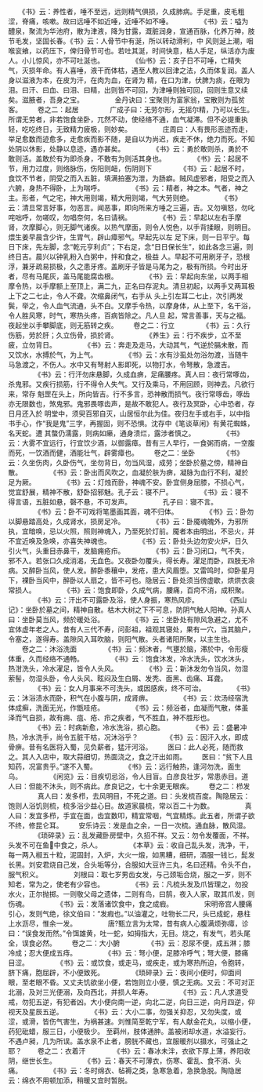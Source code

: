 <!-- { "loadSidebar": true } -->
　　《书》云：养性者，唾不至远，远则精气俱损，久成肺病。手足重，皮毛粗涩，脊痛，咳嗽。故曰远唾不如近唾，近唾不如不唾。
　　
　　《书》云：嗌为醴泉，聚流为华池府，散为津液，降为甘露，溉脏润身，宣通百脉，化养万神，肢节毛发，坚固长春。《书》云：人骨节中有涎，所以转动滑利，中 风则涎上潮，咽喉衮飨，以药压下，俾归骨节可也。若吐其涎，时间快意，枯人手足，纵活亦为废人。小儿惊风，亦不可吐涎也。
　　
　　《仙书》云：亥子日不可唾，亡精失气，灭损年命。有人喜唾，液干而体枯，遇至人教以回津之法，久而体复润。盖人身以滋液为本，在皮为汗，在肉为血，在肾为 精，在口为津，伏脾为痰，在眼为泪。曰汗、曰血、曰泪、曰精，出则皆不可回，为津唾则独可回，回则生意又续矣。滋腋者，吾身之宝。
　　
　　金丹诀曰：宝聚则为富家翁，宝散则为孤贫客。
　　卷之二：起居
　　
　　广成子曰：无劳尔形，无摇尔精，乃可以长生。所谓无劳者，非若饱食坐卧，兀然不动，使经络不通，血气凝滞。但不必提重执轻，吃吃终日，无致精力疲极，则妙矣。
　　
　　庄周曰：人有畏形恶迹而走，举足愈数而迹愈多，走愈疾而影不随，是自以为尚迟，疾走不休，绝力而死。不知处阴以休影，处静以息迹，遇亦甚矣。
　　
　　《书》云：勇於敢则杀，勇於不敢则活。盖敢於有为即杀身，不敢有为则活其身也。
　　
　　《书》云：起居不节，用力过度，则络脉伤，伤阳则衄，伤阴则下
　　
　　《书》云：起居不时，食饮不节者，阴受之而入五脏，填满拍塞为泄，为肠癖。贼风虚邪者，阳受之而入六腑，身热不得卧，上为喘呼。
　　
　　《书》云：精者，神之本。气者，神之主。形者，气之宅，神大用则竭，精大用则竭，气大劳则绝。
　　
　　《书》云：清旦常言好事，勿恶言。闻恶事，即向所来方唾之三遍，吉。又勿嗔怒，勿叱咤咄呼，勿嗟叹，勿唱奈何，名曰请祸。
　　
　　《书》云：早起以左右手摩肾，次摩脚心，则无脚气诸疾。以热气摩面，则令人悦色，以手背揉眼，则明目。煨生姜早晨含少许，生胃气，辟山瘴邪气。早起先以左 足下床，则一日平宁。每日下床，先左脚，念“乾元亨利贞”；下右足，念“日日保长生”，如此各念三遍，则终日吉。晨兴以钟乳粉入白粥中，拌和食之，极益 人。早起不可用刷牙子，恐根浮，兼牙疏易损极，久之患牙疼。盖刷牙子皆是马尾为之，极有所损。今时出牙者，尽有马尾灰，盖马尾能腐齿根。
　　
　　《书》云：早起向东坐，以两手相摩令热，以手摩额上至顶上，满二九，正名曰存泥丸。清旦初起，以两手又两耳极上下之二七止，令人不聋。次缩鼻闭气，右手从 头上引左耳二七止，次引两发鬓，举之，令人血气流通，头不白。又摩手令热，以摩身体，从上至下，名干浴，令人胜风寒，时气，寒热头疼，百病皆除之。凡人旦 起，常言善事，天与之福。夜起坐以手攀脚底，则无筋转之疾。
　　卷之二：行立
　　
　　《书》云：久行伤筋，劳於肝；久立伤骨，损於肾。
　　
　　《养生》云：行不疾步，立不至疲，立勿背日。
　　
　　《书》云：奔走及走马，大动其气，气逆於膈未散，而又饮水，水搏於气，为上气。
　　
　　《书》云：水有沙虱处勿浴勿渡，当随牛马急渡之，不伤人。水中又有弩射人影即死，以物打水，令弩散，急渡吉。
　　
　　《书》云：行汗勿床悬脚，久成血痹，足痛腰疼。真人曰：夜行常啄齿，杀鬼邪。又疾行损筋，行不得令人失气。又行及乘马，不用回顾，则神去。凡欲行来，常存 魁罡在头上，所向皆吉。行不多言，恐神散而损气。夜行常啄齿，啄齿亦无限数也，煞鬼邪。鬼邪畏啄齿声，是故不敢犯人。夜行及冥卧，心中恐者，存日月还入於 明堂中，须臾百邪自灭，山居恒尔此为佳。夜归左手或右手，以中指书手心，作“我是鬼”三字，再握固，则不恐惧。沈存中《笔谈草闲》有黄花蜘蛛，名天蛇。遭 其螫仍濡露，则病如癞，通身溃烂，露涉者慎之。
　　
　　《书》云：大雾不宜远行，行宜饮少酒，以御露瘴。昔有三人早行，一食粥而病，一空腹而死，一饮酒而健，酒能壮气，辟雾瘴也。
　　卷之二：坐卧
　　
　　《书》云：久坐伤肉，久卧伤气，坐勿背日，勿当风湿，成劳；坐卧於墓之傍，精神自散。
　　
　　《书》云：卧出而风吹之，血凝於肤为痹，凝脉为血行不利，凝於足为厥。
　　
　　《书》云：灯烛而卧，神魂不安。卧宜侧身屈膝，不损心气，觉宜舒展，精神不散，舒卧招邪魅。孔子云：寝不尸。
　　
　　《书》云：寝不得言语，五脏如悬，磬不悬，不可发声。
　　
　　孔子曰：寝不言。
　　
　　《书》云：卧不可戏将笔墨画其面，魂不归体。
　　
　　《书》云：卧勿以脚悬踏高处，久成肾水，损房足冷。
　　
　　《书》云：卧魇魂魄外，为邪所执，宜暗唤，忌以火照，照则神魂入，乃至死於灯前。魇者本由明出，不忌火，并不宜近唤及急唤，亦喜失神魂也。
　　
　　《书》云：卧处头边勿安火炉，日久引火气，头重目赤鼻干，发脑痈疮疖。
　　
　　《书》云：卧习闭口，气不失，邪不入。若张口久成消渴，无血色。又夜卧勿覆头，得长寿。濯足而卧，四肢无冷病。又醉卧当风，使人发。醉卧黍穰中，发疮，患大风眉堕。又雷鸣时，仰卧星月下，裸卧当风中，醉卧以人扇之，皆不可也。隐居云：卧处须当傍虚歇，烘烘衣衾常损人。
　　
　　《书》云：饱食即卧，久成气病，腰痛，百疴不消，成积聚。
　　
　　《书》云：汗出不可露卧及浴，使人身振，寒热风疹。
　　
　　《西山记》：坐卧於墓之间，精神自散。枯木大树之下不可息，防阴气触人阳神。孙真人曰：坐卧莫当风，频於暖处浴。
　　
　　《书》云：坐卧处有隙风急避之，尤不宜体虚年老之人。昔有人三代不寿，问彭祖，祖观其寝处，果有一穴，当其脑户，令塞之，遂得寿。盖隙风入耳吹脑，则阳气散。头者诸阳所聚，以主生也。
　　卷之二：沐浴洗面
　　
　　《书》云：频沐者，气壅於脑，滞於中，令形瘦体重，久而经络不通畅。
　　
　　《书》云：饱食沐发，冷水洗头，饮水沐头，热泔洗头，冷水濯足，皆令人头风。
　　
　　《书》云：新沐发勿令当风，勿湿萦髻，勿湿头卧，令人头风、眩闷及生白屑、发秃、面黑、齿痛、耳聋。
　　
　　《书》云：女人月事来不可洗头，或因感疾，终不可治。
　　
　　《书》云：沐浴渍水而卧，积气在小腹与阴，成肾痹。
　　
　　《书》云：炊汤经宿洗体成癣，洗面无光，作甑哇疮。
　　
　　《书》云：频浴者，血凝而气散，体虽泽而气自损，故有痈、疽、疮、疖之疾者，气不胜血，神不胜形也。
　　
　　《书》云：时病新愈，冷水洗浴，损心胞。
　　
　　《书》云：盛暑冲热，冷水洗手，尚令五脏干枯，况沐浴乎？
　　
　　《书》云：因汗入水，即成骨痹。昔有名医将入蜀，见负薪者，猛汗河浴。
　　医曰：此人必死，随而救之。其人入店中，取大蒜细切，热面浇之，食之汗出如雨。
　　医曰：“贫下人且知药，况富贵乎。”遂不入蜀。
　　
　　《书》云：远行触热，逢河勿洗，面生乌。
　　
　　《闲览》云：目疾切忌浴，令人目盲。白彦良壮岁，常患赤目。道人曰：但能不沐头，则不病此。彦良记之，七十余更无眼疾。
　　卷之二：栉发
　　
　　真人曰：发多栉，去风明目，不死之道。曰：头发梳百度。陶隐居云：饱则人浴饥则梳，梳多浴少益心目。故道家晨梳，常以百二十为数。
　　
　　真人曰：发宜多栉，手宜在面，齿宜数叩，精宜常咽，气宜精炼。此五者，所谓子欲不终，修昆仑耳。
　　安乐诗云：发是血之余，一日一次梳。通血脉，散风湿。
　　
　　《琐碎录》云：乱发藏卧房壁中，久招不祥。又云：勿令发覆面，不祥。头发不可在鱼中食之，杀人。
　　
　　《本草》云：收自己乱头发，洗净，干，每一两入椒五十粒，泥固封，入炉，大火一煅，如黑糟，细研，酒服一钱匕，髭发长黑。刘安君烧自己发，合头垢等分，合服如大豆许三丸，名曰还精。令头不白，服气积义。
　　
　　刘根曰：取七岁男齿女发，与己颈垢合烧，服之一岁，则不知老，常为之，使老有少容也。
　　
　　《书》云：凡梳头发及爪皆理之，勿投水火，正尔抛掷。一则敬父母之遗体，二则有鸟，曰鹄，夜入人家，取其爪发，则伤魂。
　　
　　《书》云：发落诸饮食中，食之成瘕。
　　
　　宋明帝宫人腰痛引心，发则气绝，徐文伯曰：“发瘕也。”以油灌之，吐物长二尺，头已成蛇，悬柱上水沥尽，惟余一发。
　　
　　唐?甄立言为太常，昔有病人心腹满烦弥瘴，诊曰：“误食发而然。”令饵雄黄，吐一蛇，如拇指大，无目。烧之，有发气，若头尾全，误食必然。
　　卷之二：大小腑
　　
　　《书》云：忍尿不便，成五淋；膝冷成；忍大便成五痔。
　　
　　《书》云：弩小便，足膝冷呼气；弩大便，膝痛目涩。
　　
　　《书》云：或饮食，或走马，或疾走，或为寒热所迫，令胞转，脐下痛，胞屈辟，不小便致死。
　　
　　《琐碎录》云：夜间小便时，仰面间眼，至老眼不昏。又丈夫饥欲坐小便，若饱则立小便，慎之无病。又云：不可对正北溺，及对三光便溺，及向西北，并损人年寿。
　　
　　《书》云：凡人求道受戒，勿犯五逆，有犯者凶。大小便向南一逆，向北二逆，向日三逆，向月四逆，仰视天及星辰五逆。
　　
　　《书》云：大小二事，勿强关抑忍，又勿失度，或涩，或滑，皆伤气害生，为祸甚速。刘惟简至乾宁军，有人献金花丸，以缩小便，药犯砒蜡，服三日，小便极少。 至羁州，肢体通肿。盖被闭却水道，水溢妄行。不遇卢昶，几为所误。盖水泉不止者，膀胱不藏也，宜服暖剂以摄水，可强止之耶？
　　卷之二：衣着汗
　　
　　《书》云：春冰未泮，衣欲下厚上薄，养阳收阴，继世长生。
　　
　　《书》云：春天不可薄衣，伤寒、霍乱、食不消、头痛。
　　
　　《书》云：冬时绵衣、毡褥之类，急寒急着，急换急脱。陶隐居云：绵衣不用顿加添，稍暖又宜时暂脱。
　　
